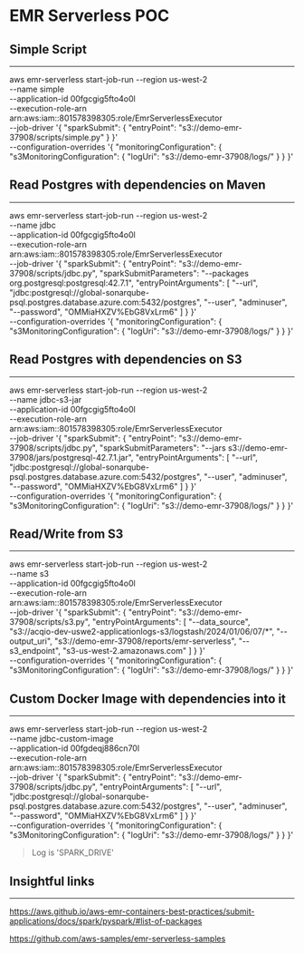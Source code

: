 
# EMR Serverless POC

## Simple Script
---
aws emr-serverless start-job-run --region us-west-2 \
    --name simple \
    --application-id 00fgcgig5fto4o0l \
    --execution-role-arn arn:aws:iam::801578398305:role/EmrServerlessExecutor \
    --job-driver '{
        "sparkSubmit": {
            "entryPoint": "s3://demo-emr-37908/scripts/simple.py"
        }
    }' \
    --configuration-overrides '{
        "monitoringConfiguration": {
            "s3MonitoringConfiguration": {
                "logUri": "s3://demo-emr-37908/logs/"
            }
        }
    }'

## Read Postgres with dependencies on Maven
---
aws emr-serverless start-job-run --region us-west-2 \
    --name jdbc \
    --application-id 00fgcgig5fto4o0l \
    --execution-role-arn arn:aws:iam::801578398305:role/EmrServerlessExecutor \
    --job-driver '{
        "sparkSubmit": {
            "entryPoint": "s3://demo-emr-37908/scripts/jdbc.py",
            "sparkSubmitParameters": "--packages org.postgresql:postgresql:42.7.1",
            "entryPointArguments": [
              "--url",
              "jdbc:postgresql://global-sonarqube-psql.postgres.database.azure.com:5432/postgres",
              "--user",
              "adminuser",
              "--password",
              "OMMiaHXZV%EbG8VxLrm6"
            ]
        }
    }' \
    --configuration-overrides '{
        "monitoringConfiguration": {
            "s3MonitoringConfiguration": {
                "logUri": "s3://demo-emr-37908/logs/"
            }
        }
    }'

## Read Postgres with dependencies on S3
---
aws emr-serverless start-job-run --region us-west-2 \
    --name jdbc-s3-jar \
    --application-id 00fgcgig5fto4o0l \
    --execution-role-arn arn:aws:iam::801578398305:role/EmrServerlessExecutor \
    --job-driver '{
        "sparkSubmit": {
            "entryPoint": "s3://demo-emr-37908/scripts/jdbc.py",
            "sparkSubmitParameters": "--jars s3://demo-emr-37908/jars/postgresql-42.7.1.jar",
            "entryPointArguments": [
              "--url",
              "jdbc:postgresql://global-sonarqube-psql.postgres.database.azure.com:5432/postgres",
              "--user",
              "adminuser",
              "--password",
              "OMMiaHXZV%EbG8VxLrm6"
            ]
        }
    }' \
    --configuration-overrides '{
        "monitoringConfiguration": {
            "s3MonitoringConfiguration": {
                "logUri": "s3://demo-emr-37908/logs/"
            }
        }
    }'

## Read/Write from S3
---
aws emr-serverless start-job-run --region us-west-2 \
    --name s3 \
    --application-id 00fgcgig5fto4o0l \
    --execution-role-arn arn:aws:iam::801578398305:role/EmrServerlessExecutor \
    --job-driver '{
        "sparkSubmit": {
            "entryPoint": "s3://demo-emr-37908/scripts/s3.py",
            "entryPointArguments": [
              "--data_source",
              "s3://acqio-dev-uswe2-applicationlogs-s3/logstash/2024/01/06/07/*",
              "--output_uri",
              "s3://demo-emr-37908/reports/emr-serverless",
              "--s3_endpoint",
              "s3-us-west-2.amazonaws.com"
            ]
        }
    }' \
    --configuration-overrides '{
        "monitoringConfiguration": {
            "s3MonitoringConfiguration": {
                "logUri": "s3://demo-emr-37908/logs/"
            }
        }
    }'


## Custom Docker Image with dependencies into it
---

aws emr-serverless start-job-run --region us-west-2 \
    --name jdbc-custom-image \
    --application-id 00fgdeqj886cn70l \
    --execution-role-arn arn:aws:iam::801578398305:role/EmrServerlessExecutor \
    --job-driver '{
        "sparkSubmit": {
            "entryPoint": "s3://demo-emr-37908/scripts/jdbc.py",
            "entryPointArguments": [
              "--url",
              "jdbc:postgresql://global-sonarqube-psql.postgres.database.azure.com:5432/postgres",
              "--user",
              "adminuser",
              "--password",
              "OMMiaHXZV%EbG8VxLrm6"
            ]
        }
    }' \
    --configuration-overrides '{
        "monitoringConfiguration": {
            "s3MonitoringConfiguration": {
                "logUri": "s3://demo-emr-37908/logs/"
            }
        }
    }'

> Log is 'SPARK_DRIVE'

## Insightful links
---
https://aws.github.io/aws-emr-containers-best-practices/submit-applications/docs/spark/pyspark/#list-of-packages

https://github.com/aws-samples/emr-serverless-samples